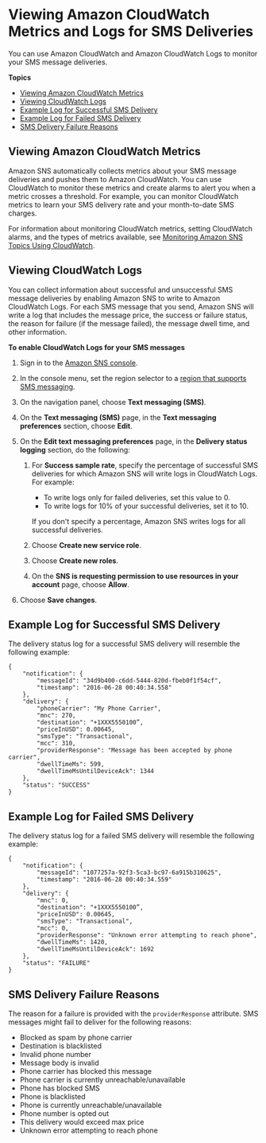 # Viewing Amazon CloudWatch Metrics and Logs for SMS Deliveries<a name="sms_stats_cloudwatch"></a>

You can use Amazon CloudWatch and Amazon CloudWatch Logs to monitor your SMS message deliveries\.

**Topics**
+ [Viewing Amazon CloudWatch Metrics](#sms_stats_cloudwatch_metrics)
+ [Viewing CloudWatch Logs](#sns-viewing-cloudwatch-logs)
+ [Example Log for Successful SMS Delivery](#sms_stats_example_log_success)
+ [Example Log for Failed SMS Delivery](#sms_stats_example_log_failed)
+ [SMS Delivery Failure Reasons](#sms_stats_delivery_fail_reasons)

## Viewing Amazon CloudWatch Metrics<a name="sms_stats_cloudwatch_metrics"></a>

Amazon SNS automatically collects metrics about your SMS message deliveries and pushes them to Amazon CloudWatch\. You can use CloudWatch to monitor these metrics and create alarms to alert you when a metric crosses a threshold\. For example, you can monitor CloudWatch metrics to learn your SMS delivery rate and your month\-to\-date SMS charges\.

For information about monitoring CloudWatch metrics, setting CloudWatch alarms, and the types of metrics available, see [Monitoring Amazon SNS Topics Using CloudWatch](sns-monitoring-using-cloudwatch.md)\.

## Viewing CloudWatch Logs<a name="sns-viewing-cloudwatch-logs"></a>

You can collect information about successful and unsuccessful SMS message deliveries by enabling Amazon SNS to write to Amazon CloudWatch Logs\. For each SMS message that you send, Amazon SNS will write a log that includes the message price, the success or failure status, the reason for failure \(if the message failed\), the message dwell time, and other information\.

**To enable CloudWatch Logs for your SMS messages**

1. Sign in to the [Amazon SNS console](https://console.aws.amazon.com/sns/)\.

1. In the console menu, set the region selector to a [region that supports SMS messaging](sns-supported-regions-countries.md)\.

1. On the navigation panel, choose **Text messaging \(SMS\)**\.

1. On the **Text messaging \(SMS\)** page, in the **Text messaging preferences** section, choose **Edit**\.

1. On the **Edit text messaging preferences** page, in the **Delivery status logging** section, do the following:

   1. For **Success sample rate**, specify the percentage of successful SMS deliveries for which Amazon SNS will write logs in CloudWatch Logs\. For example:
      + To write logs only for failed deliveries, set this value to 0\.
      + To write logs for 10% of your successful deliveries, set it to 10\.

      If you don't specify a percentage, Amazon SNS writes logs for all successful deliveries\.

   1. Choose **Create new service role**\.

   1. Choose **Create new roles**\.

   1. On the **SNS is requesting permission to use resources in your account** page, choose **Allow**\.

1. Choose **Save changes**\.

## Example Log for Successful SMS Delivery<a name="sms_stats_example_log_success"></a>

The delivery status log for a successful SMS delivery will resemble the following example:

```
{
    "notification": {
        "messageId": "34d9b400-c6dd-5444-820d-fbeb0f1f54cf",
        "timestamp": "2016-06-28 00:40:34.558"
    },
    "delivery": {
        "phoneCarrier": "My Phone Carrier",
        "mnc": 270,
        "destination": "+1XXX5550100”,
        "priceInUSD": 0.00645,
        "smsType": "Transactional",
        "mcc": 310,
        "providerResponse": "Message has been accepted by phone carrier",
        "dwellTimeMs": 599,
        "dwellTimeMsUntilDeviceAck": 1344
    },
    "status": "SUCCESS"
}
```

## Example Log for Failed SMS Delivery<a name="sms_stats_example_log_failed"></a>

The delivery status log for a failed SMS delivery will resemble the following example:

```
{
    "notification": {
        "messageId": "1077257a-92f3-5ca3-bc97-6a915b310625",
        "timestamp": "2016-06-28 00:40:34.559"
    },
    "delivery": {
        "mnc": 0,
        "destination": "+1XXX5550100”,
        "priceInUSD": 0.00645,
        "smsType": "Transactional",
        "mcc": 0,
        "providerResponse": "Unknown error attempting to reach phone",
        "dwellTimeMs": 1420,
        "dwellTimeMsUntilDeviceAck": 1692
    },
    "status": "FAILURE"
}
```

## SMS Delivery Failure Reasons<a name="sms_stats_delivery_fail_reasons"></a>

The reason for a failure is provided with the `providerResponse` attribute\. SMS messages might fail to deliver for the following reasons:
+ Blocked as spam by phone carrier
+ Destination is blacklisted
+ Invalid phone number
+ Message body is invalid
+ Phone carrier has blocked this message
+ Phone carrier is currently unreachable/unavailable
+ Phone has blocked SMS
+ Phone is blacklisted
+ Phone is currently unreachable/unavailable
+ Phone number is opted out
+ This delivery would exceed max price
+ Unknown error attempting to reach phone